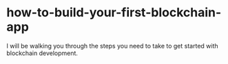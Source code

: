 # how-to-build-your-first-blockchain-app
I will be walking you through the steps you need to take to get started with blockchain development.
